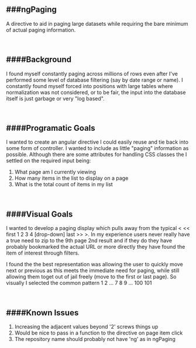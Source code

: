 ###ngPaging
--------------
A directive to aid in paging large datasets while requiring the bare minimum of actual paging information.


<br/>

####Background
--------------
I found myself constantly paging across millions of rows even after I've performed some level of database filtering (say by date range or name).  I constantly found myself forced into positions with large tables where normalization was not considered, or to be fair, the input into the database itself is just garbage or very "log based".

<br/>

####Programatic Goals
-------------
I wanted to create an angular directive I could easily reuse and tie back into some form of controller.  I wanted to include as little "paging" information as possible.  Although there are some attributes for handling CSS classes the I settled on the required input being:

1. What page am I currently viewing
2. How many items in the list to display on a page
3. What is the total count of items in my list

<br/>



####Visual Goals
--------------
I wanted to develop a paging display which pulls away from the typical < << first 1 2 3 4 [drop-down] last >> >.  In my 
experience users never really have a true need to zip to the 9th page 2nd result and if they do they have probably bookmarked the actual URL or more directly they have found the item of interest through filters.

I found the the best representation was allowing the user to quickly move next or previous as this meets the immediate need for paging, while still allowing them toget out of jail freely (move to the first or last page). 
So visually I selected the common pattern 1 2 ... 7 8 9 ... 100 101  

<br/>

####Known Issues
--------------
1. Increasing the adjacent values beyond '2' screws things up
2. Would be nice to pass in a function to the directive on page item click
3. The repository name should probably not have 'ng' as in ngPaging

<br/>
